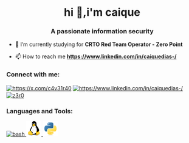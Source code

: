<h1 align="center">hi 👋,i'm caique</h1>
<h3 align="center">A passionate information security</h3>



- 🌱 I’m currently studying for **CRTO Red Team Operator - Zero Point**

- 📫 How to reach me **https://www.linkedin.com/in/caiquedias-/**

<h3 align="left">Connect with me:</h3>
<p align="left">
<a href="https://twitter.com/https://x.com/c4v31r40" target="blank"><img align="center" src="https://raw.githubusercontent.com/rahuldkjain/github-profile-readme-generator/master/src/images/icons/Social/twitter.svg" alt="https://x.com/c4v31r40" height="30" width="40" /></a>
<a href="https://linkedin.com/in/https://www.linkedin.com/in/caiquedias-/" target="blank"><img align="center" src="https://raw.githubusercontent.com/rahuldkjain/github-profile-readme-generator/master/src/images/icons/Social/linked-in-alt.svg" alt="https://www.linkedin.com/in/caiquedias-/" height="30" width="40" /></a>
<a href="https://www.hackerrank.com/z3r0" target="blank"><img align="center" src="https://raw.githubusercontent.com/rahuldkjain/github-profile-readme-generator/master/src/images/icons/Social/hackerrank.svg" alt="z3r0" height="30" width="40" /></a>
</p>

<h3 align="left">Languages and Tools:</h3>
<p align="left"> <a href="https://www.gnu.org/software/bash/" target="_blank" rel="noreferrer"> <img src="https://www.vectorlogo.zone/logos/gnu_bash/gnu_bash-icon.svg" alt="bash" width="40" height="40"/> </a> <a href="https://www.linux.org/" target="_blank" rel="noreferrer"> <img src="https://raw.githubusercontent.com/devicons/devicon/master/icons/linux/linux-original.svg" alt="linux" width="40" height="40"/> </a> <a href="https://www.python.org" target="_blank" rel="noreferrer"> <img src="https://raw.githubusercontent.com/devicons/devicon/master/icons/python/python-original.svg" alt="python" width="40" height="40"/> </a> </p>
